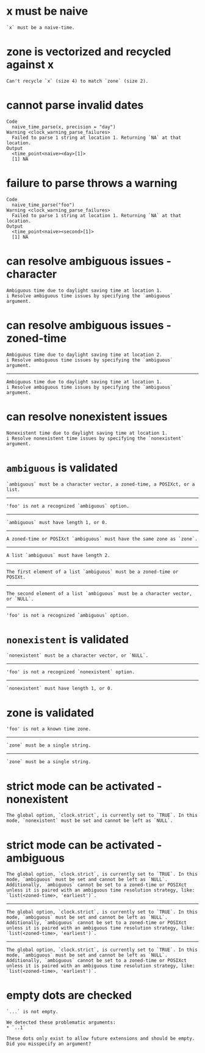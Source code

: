 # x must be naive

    `x` must be a naive-time.

# zone is vectorized and recycled against x

    Can't recycle `x` (size 4) to match `zone` (size 2).

# cannot parse invalid dates

    Code
      naive_time_parse(x, precision = "day")
    Warning <clock_warning_parse_failures>
      Failed to parse 1 string at location 1. Returning `NA` at that location.
    Output
      <time_point<naive><day>[1]>
      [1] NA

# failure to parse throws a warning

    Code
      naive_time_parse("foo")
    Warning <clock_warning_parse_failures>
      Failed to parse 1 string at location 1. Returning `NA` at that location.
    Output
      <time_point<naive><second>[1]>
      [1] NA

# can resolve ambiguous issues - character

    Ambiguous time due to daylight saving time at location 1.
    i Resolve ambiguous time issues by specifying the `ambiguous` argument.

# can resolve ambiguous issues - zoned-time

    Ambiguous time due to daylight saving time at location 2.
    i Resolve ambiguous time issues by specifying the `ambiguous` argument.

---

    Ambiguous time due to daylight saving time at location 1.
    i Resolve ambiguous time issues by specifying the `ambiguous` argument.

# can resolve nonexistent issues

    Nonexistent time due to daylight saving time at location 1.
    i Resolve nonexistent time issues by specifying the `nonexistent` argument.

# `ambiguous` is validated

    `ambiguous` must be a character vector, a zoned-time, a POSIXct, or a list.

---

    'foo' is not a recognized `ambiguous` option.

---

    `ambiguous` must have length 1, or 0.

---

    A zoned-time or POSIXct `ambiguous` must have the same zone as `zone`.

---

    A list `ambiguous` must have length 2.

---

    The first element of a list `ambiguous` must be a zoned-time or POSIXt.

---

    The second element of a list `ambiguous` must be a character vector, or `NULL`.

---

    'foo' is not a recognized `ambiguous` option.

# `nonexistent` is validated

    `nonexistent` must be a character vector, or `NULL`.

---

    'foo' is not a recognized `nonexistent` option.

---

    `nonexistent` must have length 1, or 0.

# zone is validated

    'foo' is not a known time zone.

---

    `zone` must be a single string.

---

    `zone` must be a single string.

# strict mode can be activated - nonexistent

    The global option, `clock.strict`, is currently set to `TRUE`. In this mode, `nonexistent` must be set and cannot be left as `NULL`.

# strict mode can be activated - ambiguous

    The global option, `clock.strict`, is currently set to `TRUE`. In this mode, `ambiguous` must be set and cannot be left as `NULL`. Additionally, `ambiguous` cannot be set to a zoned-time or POSIXct unless it is paired with an ambiguous time resolution strategy, like: `list(<zoned-time>, 'earliest')`.

---

    The global option, `clock.strict`, is currently set to `TRUE`. In this mode, `ambiguous` must be set and cannot be left as `NULL`. Additionally, `ambiguous` cannot be set to a zoned-time or POSIXct unless it is paired with an ambiguous time resolution strategy, like: `list(<zoned-time>, 'earliest')`.

---

    The global option, `clock.strict`, is currently set to `TRUE`. In this mode, `ambiguous` must be set and cannot be left as `NULL`. Additionally, `ambiguous` cannot be set to a zoned-time or POSIXct unless it is paired with an ambiguous time resolution strategy, like: `list(<zoned-time>, 'earliest')`.

# empty dots are checked

    `...` is not empty.
    
    We detected these problematic arguments:
    * `..1`
    
    These dots only exist to allow future extensions and should be empty.
    Did you misspecify an argument?

